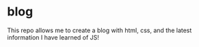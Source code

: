 # blog
This repo allows me to create a blog with html, css, and the latest information I have learned of JS!
